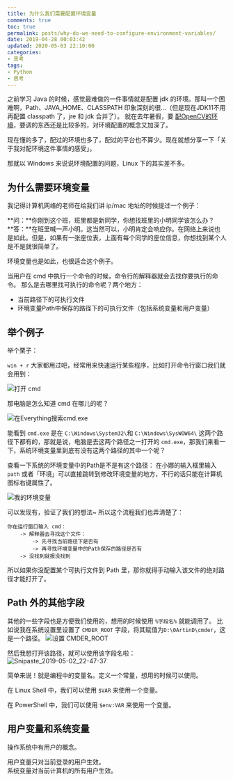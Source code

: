 ```yaml
---
title: 为什么我们需要配置环境变量
comments: true
toc: true
permalink: posts/why-do-we-need-to-configure-environment-variables/
date: 2019-04-28 00:03:42
updated: 2020-05-03 22:10:00
categories: 
- 思考
tags:
- Python
- 思考
---
```


之前学习 Java 的时候，感觉最难做的一件事情就是配置 jdk 的环境。那叫一个困难啊，Path、JAVA_HOME、CLASSPATH 印象深刻的很...（但是现在JDK11不用再配置 classpath 了，jre 和 jdk 合并了）。
就在去年暑假，要 [配OpenCV的环境](/posts/install-opencv-windows-vs/)，要调的东西还是比较多的，对环境配置的概念又加深了。

现在懂的多了，配过的环境也多了，配过的平台也不算少。现在就想分享一下「关于我对配环境这件事情的感受」。

那就以 Windows 来说说环境配置的问题，Linux 下的其实差不多。

<!-- more -->

## 为什么需要环境变量

我记得计算机网络的老师在给我们讲 ip/mac 地址的时候提过一个例子：

**问：**你刚到这个班，班里都是新同学，你想找班里的小明同学该怎么办？  
**答：**在班里喊一声小明。这当然可以，小明肯定会响应你。在网络上来说也是如此。但是，如果有一张座位表，上面有每个同学的座位信息，你想找到某个人是不是就很简单了。

环境变量也是如此，也很适合这个例子。

当用户在 cmd 中执行一个命令的时候，命令行的解释器就会去找你要执行的命令。
那么是去哪里找可执行的命令呢？两个地方：

- 当前路径下的可执行文件
- 环境变量Path中保存的路径下的可执行文件（包括系统变量和用户变量）

## 举个例子

举个栗子：

`win + r` 大家都用过吧，经常用来快速运行某些程序，比如打开命令行窗口我们就会用到：

![打开 cmd](https://i.lengthm.in/posts/why-do-we-need-to-configure-environment-variables/5ccafd6ee176b.png)

那电脑是怎么知道 cmd 在哪儿的呢？

![在Everything搜索cmd.exe](https://i.lengthm.in/posts/why-do-we-need-to-configure-environment-variables/5ccafe08db5ec.png)

能看到 `cmd.exe` 是在 `C:\Windows\System32\`和 `C:\Windows\SysWOW64\` 这两个路径下都有的，那就是说，电脑是去这两个路径之一打开的 `cmd.exe`，那我们来看一下，系统环境变量里到底有没有这两个路径的其中一个呢？

查看一下系统的环境变量中的Path是不是有这个路径：
在小娜的输入框里输入 `path` 或者「环境」可以直接跳转到修改环境变量的地方，不行的话只能在计算机图标右键属性了。

![我的环境变量](https://i.lengthm.in/posts/why-do-we-need-to-configure-environment-variables/5ccb0002c8879.png)

可以发现有，验证了我们的想法~
所以这个流程我们也弄清楚了：

```plaintxt
你在运行窗口输入 cmd：
    -> 解释器去寻找这个文件：
        -> 先寻找当前路径下是否有
        -> 再寻找环境变量中的Path保存的路径是否有
    -> 没找到就报没找到
```

所以如果你没配置某个可执行文件到 Path 里，那你就得手动输入该文件的绝对路径才能打开了。

## Path 外的其他字段

其他的一些字段也是方便我们使用的，想用的时候使用 `%字段名%` 就能调用了。
比如说我在系统设置里设置了 `CMDER_ROOT` 字段，将其赋值为`D:\0ArtinD\cmder`，这是一个路径。
![设置 CMDER_ROOT](https://i.lengthm.in/posts/why-do-we-need-to-configure-environment-variables/5ccb026a1dbfb.png)

然后我想打开该路径，就可以使用该字段名啦：
![Snipaste_2019-05-02_22-47-37](https://i.lengthm.in/posts/why-do-we-need-to-configure-environment-variables/5ccb03181acf3.png)

简单来说！就是编程中的变量名。定义一个常量，想用的时候可以使用。

在 Linux Shell 中，我们可以使用 `$VAR` 来使用一个变量。

在 PowerShell 中，我们可以使用 `$env:VAR` 来使用一个变量。

## 用户变量和系统变量

操作系统中有用户的概念。

用户变量只对当前登录的用户生效。  
系统变量对当前计算机的所有用户生效。
